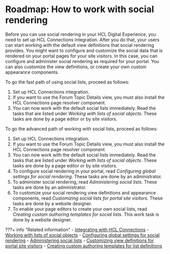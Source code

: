 # Roadmap: How to work with social rendering

Before you can use social rendering in your HCL Digital Experience, you need to set up HCL Connections integration. After you do that, your users can start working with the default view definitions that social rendering provides. You might want to configure and customize the social data that is rendered on your portal pages for your site visitors. In this case, you can configure and administer social rendering as required for your portal. You can also customize the view definitions, or create your own custom appearance components.

To go the fast path of using social lists, proceed as follows:

1.  Set up HCL Connections integration.
2.  If you want to use the Forum Topic Details view, you must also install the HCL Connections page resolver component.
3.  You can now work with the default social lists immediately. Read the tasks that are listed under *Working with lists of social objects*. These tasks are done by a page editor or by site visitors.

To go the advanced path of working with social lists, proceed as follows:

1.  Set up HCL Connections integration.
2.  If you want to use the Forum Topic Details view, you must also install the HCL Connections page resolver component.
3.  You can now work with the default social lists immediately. Read the tasks that are listed under *Working with lists of social objects*. These tasks are done by a page editor or by site visitors.
4.  To configure social rendering in your portal, read *Configuring global settings for social rendering*. These tasks are done by an administrator.
5.  To administer social rendering, read *Administering social lists*. These tasks are done by an administrator.
6.  To customize your social rendering view definitions and appearance components, read *Customizing social lists for portal site visitors*. These tasks are done by a website designer.
7.  To enable your page editors to create your own social lists, read *Creating custom authoring templates for social lists*. This work task is done by a website designer.


???+ info "Related information"
    - [Integrating with HCL Connections](../../extend_dx/integration/connections/installation/index.md)
    - [Working with lists of social objects](../social_rendering/working_with_social_objects/index.md)
    - [Configuring global settings for social rendering](../social_rendering/cfg_global_settings_social_rendering/index.md)
    - [Administering social lists](../social_rendering/administering_social_list/index.md)
    - [Customizing view definitions for portal site visitors](../social_rendering/customizing_view_definitions/index.md)
    - [Creating custom authoring templates for list definitions](../social_rendering/customizing_view_definitions/soc_rendr_create_cust_auth_templt.md)


<!---
[Roadmap: Integrating with HCL Connections](../../extend_dx/integration/connections/roadmap_connections.md)--->